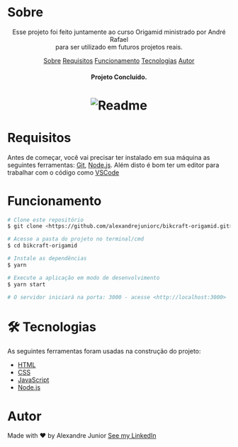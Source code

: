 
# Sobre

<p align="center">Esse projeto foi feito juntamente ao curso Origamid ministrado por André Rafael<br>para ser utilizado em futuros projetos reais.</p>

<p align="center">
    <a href="#Sobre">Sobre</a>
    <a href="#Requisitos">Requisitos</a>
    <a href="#Funcionamento">Funcionamento</a>
    <a href="#Tecnologias">Tecnologias</a>
    <a href="#Autor">Autor</a>

</p>

<h4 align="center">Projeto Concluído.</h4>

<h1 align="center">
    <img alt="Readme" title="Readme" src="./bikcraft.gif">
</h1>

# Requisitos

Antes de começar, você vai precisar ter instalado em sua máquina as seguintes ferramentas:
[Git](https://git.scm.com), [Node.js](https://nodejs.org/en).
Além disto é bom ter um editor para trabalhar com o código como [VSCode](https://code.visualstudio.com/)

# Funcionamento

```bash
# Clone este repositório
$ git clone <https://github.com/alexandrejuniorc/bikcraft-origamid.git>

# Acesse a pasta do projeto no terminal/cmd
$ cd bikcraft-origamid

# Instale as dependências
$ yarn

# Execute a aplicação em modo de desenvolvimento
$ yarn start

# O servidor iniciará na porta: 3000 - acesse <http://localhost:3000>

```

# 🛠️ Tecnologias

As seguintes ferramentas foram usadas na construção do projeto:

- [HTML](https://www.techtudo.com.br/noticias/2011/12/o-que-e-html5.ghtml)
- [CSS](https://pt.wikipedia.org/wiki/CSS3)
- [JavaScript](https://www.javascript.com/)
- [Node.js](https://nodejs.org/en/)

# Autor

Made with ❤️ by Alexandre Junior [See my LinkedIn](https://www.linkedin.com/in/alexandrejuniorc/)
